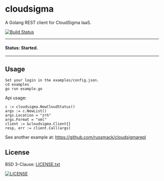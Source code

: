 # cloudsigma

A Golang REST client for CloudSigma IaaS.

[![Build Status](https://travis-ci.org/russmack/cloudsigma.svg?branch=master)](https://travis-ci.org/russmack/cloudsigma)

---
#### Status: Started.
---

## Usage
```
Set your login in the examples/config.json.
cd examples
go run example.go
```
Api usage:
```
c := cloudsigma.NewCloudStatus()
args := c.NewList()
args.Location = "zrh"
args.Format = "xml"
client := &cloudsigma.Client{}
resp, err := client.Call(args)
```
See another example at:
https://github.com/russmack/cloudsigmarepl


## License
BSD 3-Clause: [LICENSE.txt](LICENSE.txt)

[<img alt="LICENSE" src="http://img.shields.io/pypi/l/Django.svg?style=flat-square"/>](LICENSE.txt)
